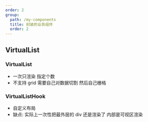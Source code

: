 ```yaml
---
order: 2
group:
  path: /my-components
  title: 封装的业务组件
  order: 2
---
```


## VirtualList

### VirtualList

- 一次只渲染 指定个数
- 不支持 grid 需要自己对数据切割 然后自己栅格
  <code src="./VirtualList/index.tsx" transform="true" iframe="true"></code>

### VirtualListHook

- 自定义布局
- 缺点: 实际上一次性把最外层的 div 还是渲染了 内部是可视区渲染
  <code src="./VirtualListHook/index.tsx" transform="true" iframe="true"></code>
